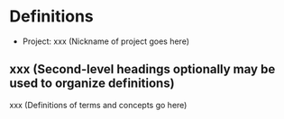 # Definitions

- Project: xxx (Nickname of project goes here)

## xxx (Second-level headings optionally may be used to organize definitions)

xxx (Definitions of terms and concepts go here)
